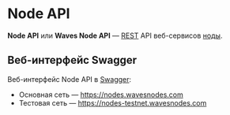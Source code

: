 # Node API

**Node API** или **Waves Node API** — [REST](https://ru.wikipedia.org/wiki/REST) API веб-сервисов [ноды](/ru/blockchain/node.md).

## Веб-интерфейс Swagger

Веб-интерфейс Node API в [Swagger](https://swagger.io):

* Основная сеть — https://nodes.wavesnodes.com
* Тестовая сеть — https://nodes-testnet.wavesnodes.com
